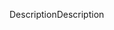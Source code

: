 <span data-ttu-id="5f481-101">Description</span><span class="sxs-lookup"><span data-stu-id="5f481-101">Description</span></span>
